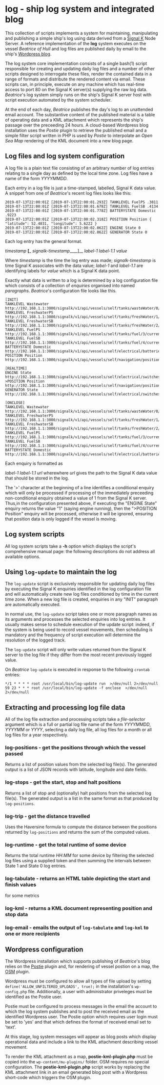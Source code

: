 # log - ship log system and integrated blog

This collection of scripts implements a system for maintaining, manipulating
and publishing a simple ship's log using data derived from a
[Signal K](http://www.signalk.org) Node Server.
A reference implementation of the __log__ system executes on the vessel
_Beatrice of Hull_ and log files are published daily by email to the ship's
[Wordpress blog](http://www.pdjr.eu/).

The log system core implementation consists of a single bash(1) script
responsible for creating and updating daily log files and a number of other
scripts designed to interrogate these files, render the contained data in a
range of formats and distribute the rendered content via email.
These scripts can, in principle, execute on any machine which has real-time
access to port 80 on the Signal K server(s) supplying the raw log data.
_Beatrice_'s log system simply runs on the ship's Signal K server host with
script execution automated by the system scheduler.

At the end of each day, _Beatrice_ publishes the day's log to an unattended
email account.
The substantive content of the published material is a table of operating data
and a KML attachment which represents the ship's passage over the preceeding 24
hours.
A cloud-based Wordpress blog installation uses the _Postie_ plugin to
retrieve the published email and a simple filter script written in PHP is used
by _Postie_ to interpolate an _Open Sea Map_ rendering of the KML document into
a new blog page.

## Log files and log system configuration

A log file is a plain text file consisting of an arbitrary number of log entries
relating to a single day as defined by the local time zone.
Log files have a name of the form _YYYYMMDD_.

Each entry in a log file is just a time-stamped, labelled, Signal K data value. 
A snippet from one of _Beatrice_'s recent log files looks like this:

```
2019-07-13T22:00:01Z [2019-07-13T22:00:01.293Z] TANKLEVEL FuelPS .3811
2019-07-13T22:00:01Z [2019-07-13T22:00:01.678Z] TANKLEVEL FuelSB .4134
2019-07-13T22:00:01Z [2019-07-13T22:00:01.778Z] BATTERYSTATE Domestic .9223
2019-07-13T22:00:01Z [2019-07-13T22:00:02.318Z] POSITION Position { "latitude": 52.4031, "longitude": 5.6222 }
2019-07-13T22:00:01Z [2019-07-13T22:00:02.062Z] ENGINE State 0
2019-07-13T22:00:01Z [2019-07-13T22:00:02.062Z] GENERATOR State 0
```

Each log entry has the general format.

_timestamp_ __[___ _signalk-timestamp_____]__ _label-1_ _label-1.1_ _value_

Where _timestamp_ is the time the log entry was made; _signalk-timestamp_ is time
Signal K associates with the data value; _label-1_ and _label-1.1_ are identifying
labels for _value_ which is a Signal K data point.

Exactly what data is written to a log is determined by a log configuration file
which consists of a collection of _enquiries_ organised into named _paragraphs_.
_Beatrice_'s configuration file looks like this.

```
[INIT]
TANKLEVEL Wastewater http://192.168.1.1:3000/signalk/v1/api/vessels/self/tanks/wasteWater/0/currentLevel
TANKLEVEL FreshwaterPS http://192.168.1.1:3000/signalk/v1/api/vessels/self/tanks/freshWater/1/currentLevel
TANKLEVEL FreshwaterSB http://192.168.1.1:3000/signalk/v1/api/vessels/self/tanks/freshWater/2/currentLevel
TANKLEVEL FuelPS http://192.168.1.1:3000/signalk/v1/api/vessels/self/tanks/fuel/3/currentLevel
TANKLEVEL FuelSB http://192.168.1.1:3000/signalk/v1/api/vessels/self/tanks/fuel/4/currentLevel
BATTERYSTATE Domestic http://192.168.1.1:3000/signalk/v1/api/vessels/self/electrical/batteries/258/capacity/stateOfCharge
POSITION Position http://192.168.1.1:3000/signalk/v1/api/vessels/self/navigation/position

[REALTIME]
ENGINE State http://192.168.1.1:3000/signalk/v1/api/vessels/self/electrical/switches/16/16/state
>POSITION Position http://192.168.1.1:3000/signalk/v1/api/vessels/self/navigation/position
GENERATOR State http://192.168.1.1:3000/signalk/v1/api/vessels/self/electrical/switches/16/14/state

[ONCLOSE]
TANKLEVEL Wastewater http://192.168.1.1:3000/signalk/v1/api/vessels/self/tanks/wasteWater/0/currentLevel
TANKLEVEL FreshwaterPS http://192.168.1.1:3000/signalk/v1/api/vessels/self/tanks/freshWater/1/currentLevel
TANKLEVEL FreshwaterSB http://192.168.1.1:3000/signalk/v1/api/vessels/self/tanks/freshWater/2/currentLevel
TANKLEVEL FuelPS http://192.168.1.1:3000/signalk/v1/api/vessels/self/tanks/fuel/3/currentLevel
TANKLEVEL FuelSB http://192.168.1.1:3000/signalk/v1/api/vessels/self/tanks/fuel/4/currentLevel
BATTERYSTATE Domestic http://192.168.1.1:3000/signalk/v1/api/vessels/self/electrical/batteries/258/capacity/stateOfCharge
```

Each enquiry is formatted as

_label-1_ _label-1.1_ _url_
wherewhere _url_
gives the path to the Signal K data value that should be stored in the log.

The '>' character at the beginning of a line identifies a conditional enquiry
which will only be processed if processing of the immediately preceeding
non-conditional enquiry obtained a value of 1 from the Signal K server.
Thus,in the configuration presented above, if executing the "ENGINE State"
enquiry returns the value "1" (saying engine running), then the ">POSITION
Position" enquiry will be processed, otherwise it will be ignored, ensuring that
position data is only logged if the vessel is moving.

## Log system scripts

All log system scripts take a __-h__ option which displays the script's
comprehensive manual page: the following descriptions do not address all
available options.  

## Using `log-update` to maintain the log

The `log-update` script is exclusively responsible for updating daily log files
by executing the Signal K enquiries identified in the log configuration file and
will automatically create new log files conditioned by time in the current time
zone.
When a new log file is created, enquiries in any "INIT" paragraph are
automatically executed.

In normal use, the `log-update` script takes one or more paragraph names as its
arguments and processes the selected enquiries into log entries.
It usually makes sense to schedule execution of the update script: indeed, if
the system is being used to record vessel movements, then scheduling is
mandatory and the frequency of script execution will determine the resolution
of the logged track.

The `log-update` script will only write values returned from the Signal K server
to the log file if they differ from the most recent previously logged value.

On _Beatrice_ `log-update` is executed in response to the following `crontab`
entries:

```
*/1 * * * * root /usr/local/bin/log-update run  >/dev/null 2>/dev/null
59 23 * * * root /usr/local/bin/log-update -f onclose  >/dev/null 2>/dev/null
```

## Extracting and processing log file data

All of the log file extraction and processing scripts take a _file-selector_
argument which is a full or partial log file name of the form _YYYYMMDD_,
_YYYYMM_ or _YYYY_, selecting a daily log file, all log files for a month or all
log files for a year respectively.

### log-positions - get the positions through which the vessel passed

Returns a list of position values from the selected log file(s).
The generated output is a list of JSON records with latitude, longitude and date
fields.

### log-stops - get the start, stop and halt positions

Returns a list of stop and (optionally) halt positions from the selected log
file(s).
The generated output is a list in the same format as that produced by
`log-positions`.

### log-trip - get the distance travelled

Uses the Haversine formula to compute the distance between the positions
returned by `log-positions` and returns the sum of the computed values.

### log-runtime - get the total runtime of some device

Returns the total runtime _HH_:_MM_ for some device by filtering the selected
log files using a supplied token and then summing the intervals between State 1
and State 0 log entries. 

### log-tabulate - returns an HTML table depicting the start and finish values
for some metrics

### log-kml - returns a KML document representing position and stop data

### log-email - emails the output of `log-tabulate` and `log-kml` to one or more recipients

## Wordpress configuration

The Wordpress installation which supports publishing of _Beatrice_'s blog relies
on the
[Postie](https://wordpress.org/plugins/postie/)
plugin and, for rendering of vessel postion on a map, the
[OSM](https://wordpress.org/plugins/osm/)
plugin.  

Wordpress must be configured to allow all types of file upload by setting
`define('ALLOW_UNFILTERED_UPLOADS', true);` in the installation's
`wp-config.php` file.
Additionally, a user with administrator priveleges must be identified as the
Postie user.

Postie must be configured to process messages in the email the account to which
the log system publishes and to post the received email as the identified
Wordpress user.
The Postie option which requires user login must be set to 'yes' and that which
defines the format of received email set to 'text'.

At this stage, log system messages will appear as blog posts which display
operational data and include a link to the KML attachment describing vessel
movement.

To render the KML attachment as a map, __postie-kml-plugin.php__ must be copied
into the `wp-content/mu-plugins/` folder.
OSM requires no special configuration.
The __postie-kml-plugin.php__ script works by replacing the KML attachment link
in an email generated blog post with a Wordpress short-code which triggers the
OSM plugin.

